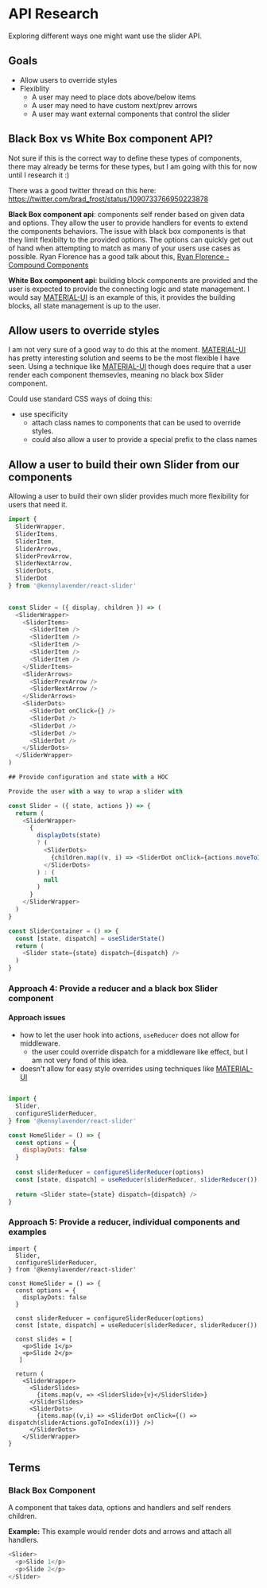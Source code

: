 # API Research

Exploring different ways one might want use the slider API.

## Goals

- Allow users to override styles
- Flexiblity
  - A user may need to place dots above/below items
  - A user may need to have custom next/prev arrows
  - A user may want external components that control the slider
  
## Black Box vs White Box component API?

Not sure if this is the correct way to define these types of components, there may already be terms for these types, but I am going with this for now until I research it :)

There was a good twitter thread on this here: https://twitter.com/brad_frost/status/1090733766950223878

__Black Box component api__: components self render based on given data and options. They allow the user to provide handlers for events to extend the components behaviors. The issue with black box components is that they limit flexibilty to the provided options. The options can quickly get out of hand when attempting to match as many of your users use cases as possible. Ryan Florence has a good talk about this, [Ryan Florence - Compound Components](https://youtu.be/hEGg-3pIHlE)

__White Box component api__: building block components are provided and the user is expected to provide the connecting logic and state management. I would say [MATERIAL-UI] is an example of this, it provides the building blocks, all state management is up to the user.

## Allow users to override styles

I am not very sure of a good way to do this at the moment. [MATERIAL-UI] has pretty interesting solution and seems to be the most flexible I have seen. Using a technique like [MATERIAL-UI] though does require that a user render each component themsevles, meaning no black box Slider component.

Could use standard CSS ways of doing this:

- use specificity
  - attach class names to components that can be used to override styles.
  - could also allow a user to provide a special prefix to the class names

## Allow a user to build their own Slider from our components

Allowing a user to build their own slider provides much more flexibility for users that need it.

```js
import {
  SliderWrapper,
  SliderItems,
  SliderItem,
  SliderArrows,
  SliderPrevArrow,
  SliderNextArrow,
  SliderDots,
  SliderDot
} from '@kennylavender/react-slider'
  

const Slider = ({ display, children }) => (
  <SliderWrapper>
    <SliderItems>
      <SliderItem />
      <SliderItem />
      <SliderItem />
      <SliderItem />
      <SliderItem />
    </SliderItems>
    <SliderArrows>
      <SliderPrevArrow />
      <SliderNextArrow />
    </SliderArrows>
    <SliderDots>
      <SliderDot onClick={} />
      <SliderDot />
      <SliderDot />
      <SliderDot />
      <SliderDot />
    </SliderDots>
  </SliderWrapper>
)

## Provide configuration and state with a HOC

Provide the user with a way to wrap a slider with

const Slider = ({ state, actions }) => {
  return (
    <SliderWrapper>
      {
        displayDots(state)
        ? (
          <SliderDots>
            {children.map((v, i) => <SliderDot onClick={actions.moveToIndex(i)} />)}
          </SliderDots>
        ) : (
          null
        )
      }
    </SliderWrapper>
  )
}

const SliderContainer = () => {
  const [state, dispatch] = useSliderState()
  return (
    <Slider state={state} dispatch={dispatch} />
  )
}
```
### Approach 4: Provide a reducer and a black box Slider component

#### Approach issues
- how to let the user hook into actions, `useReducer` does not allow for middleware.
  - the user could override dispatch for a middleware like effect, but I am not very fond of this idea.
- doesn't allow for easy style overrides using techniques like [MATERIAL-UI]

```js

import {
  Slider,
  configureSliderReducer,
} from '@kennylavender/react-slider'

const HomeSlider = () => {
  const options = {
    displayDots: false
  }
  
  const sliderReducer = configureSliderReducer(options)
  const [state, dispatch] = useReducer(sliderReducer, sliderReducer())
  
  return <Slider state={state} dispatch={dispatch} />
}
```

### Approach 5: Provide a reducer, individual components and examples

```
import {
  Slider,
  configureSliderReducer,
} from '@kennylavender/react-slider'

const HomeSlider = () => {
  const options = {
    displayDots: false
  }
  
  const sliderReducer = configureSliderReducer(options)
  const [state, dispatch] = useReducer(sliderReducer, sliderReducer())
  
  const slides = [
    <p>Slide 1</p>
    <p>Slide 2</p>
   ]
  
  return (
    <SliderWrapper>
      <SliderSlides>
        {items.map(v, => <SliderSlide>{v}</SliderSlide>}
      </SliderSlides>
      <SliderDots>
        {items.map((v,i) => <SliderDot onClick={() => dispatch(sliderActions.goToIndex(i))} />)
      </SliderDots>
    </SliderWrapper>
}
```

## Terms

### Black Box Component

A component that takes data, options and handlers and self renders children.

__Example:__ This example would render dots and arrows and attach all handlers.

```js
<Slider>
  <p>Slide 1</p>
  <p>Slide 2</p>
</Slider>
```

[MATERIAL-UI]: https://material-ui.com/
